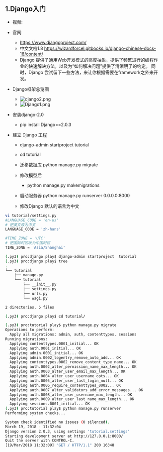 ## 1.Django入门
- 视频:
- 官网
    - https://www.djangoproject.com/
    - 中文文档1.8 https://wizardforcel.gitbooks.io/django-chinese-docs-18/content/
    - Django 提供了通用Web开发模式的高度抽象，提供了频繁进行的编程作业的快速解决方法，以及为“如何解决问题”提供了清晰明了的约定。 同时，Django 尝试留下一些方法，来让你根据需要在framework之外来开发。
- Django框架总览图
    - ![django2.png](django2.png)
    - ![Django1.png](Django1.png)


- 安装django-2.0
    - pip install Django==2.0.3
- 建立 Django 工程     
    - django-admin startproject  tutorial  
    - cd tutorial
    - 迁移数据库 python manage.py migrate
    - 修改模型后
        - python manage.py makemigrations

    - 启动服务器 python manage.py runserver 0.0.0.0:8000
    - 修改Django 默认的语言为中文
```bash
vi tutorial/settings.py
#LANGUAGE_CODE = 'en-us'
# 把英文改为中文
LANGUAGE_CODE = 'zh-hans'

#TIME_ZONE = 'UTC'
# 把国际时区改为中国时区
TIME_ZONE = 'Asia/Shanghai'
```    
    
    
```bash
(.py3) pro:django play$ django-admin startproject  tutorial
(.py3) pro:django play$ tree
.
└── tutorial
    ├── manage.py
    └── tutorial
        ├── __init__.py
        ├── settings.py
        ├── urls.py
        └── wsgi.py

2 directories, 5 files

(.py3) pro:django play$ cd tutorial/

(.py3) pro:tutorial play$ python manage.py migrate
Operations to perform:
  Apply all migrations: admin, auth, contenttypes, sessions
Running migrations:
  Applying contenttypes.0001_initial... OK
  Applying auth.0001_initial... OK
  Applying admin.0001_initial... OK
  Applying admin.0002_logentry_remove_auto_add... OK
  Applying contenttypes.0002_remove_content_type_name... OK
  Applying auth.0002_alter_permission_name_max_length... OK
  Applying auth.0003_alter_user_email_max_length... OK
  Applying auth.0004_alter_user_username_opts... OK
  Applying auth.0005_alter_user_last_login_null... OK
  Applying auth.0006_require_contenttypes_0002... OK
  Applying auth.0007_alter_validators_add_error_messages... OK
  Applying auth.0008_alter_user_username_max_length... OK
  Applying auth.0009_alter_user_last_name_max_length... OK
  Applying sessions.0001_initial... OK
(.py3) pro:tutorial play$ python manage.py runserver
Performing system checks...

System check identified no issues (0 silenced).
March 19, 2018 - 11:32:04
Django version 2.0.3, using settings 'tutorial.settings'
Starting development server at http://127.0.0.1:8000/
Quit the server with CONTROL-C.
[19/Mar/2018 11:32:09] "GET / HTTP/1.1" 200 16348
```    